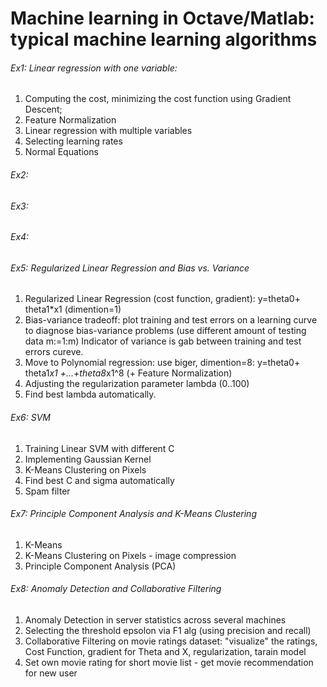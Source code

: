 # Machine learning in Octave/Matlab: typical machine learning algorithms ##

###### Ex1:  Linear regression with one variable:
   1. Computing the cost, minimizing the cost function using Gradient Descent;
   2. Feature Normalization
   3. Linear regression with multiple variables
   4. Selecting learning rates
   5. Normal Equations

###### Ex2:    

###### Ex3:

###### Ex4:

###### Ex5: Regularized Linear Regression and Bias vs. Variance
   1. Regularized Linear Regression (cost function, gradient): y=theta0+ theta1*x1 (dimention=1)
   2. Bias-variance tradeoff: plot training and test errors on a learning curve to diagnose bias-variance problems (use different amount of testing data m:=1:m)
   Indicator of variance is gab between training and test errors cureve.
   3. Move to Polynomial regression: use biger, dimention=8: y=theta0+ theta1*x1 +...+theta8*x1^8 (+ Feature Normalization)
   4. Adjusting the regularization parameter lambda (0..100)
   5. Find best lambda automatically.

###### Ex6: SVM
   1. Training Linear SVM with different C
   2. Implementing Gaussian Kernel
   3. K-Means Clustering on Pixels
   3. Find best C and sigma automatically
   4. Spam filter

###### Ex7:  Principle Component Analysis and K-Means Clustering
   1. K-Means
   2. K-Means Clustering on Pixels - image compression
   3. Principle Component Analysis (PCA)
     
###### Ex8:  Anomaly Detection and Collaborative Filtering
   1. Anomaly Detection in server statistics across several machines
   2. Selecting the threshold epsolon via F1 alg (using precision and recall)
   3. Collaborative Filtering on movie ratings dataset: "visualize" the ratings, Cost Function, gradient for Theta and X,    regularization, tarain model
   4. Set own movie rating for short movie list - get  movie recommendation for new user
  

